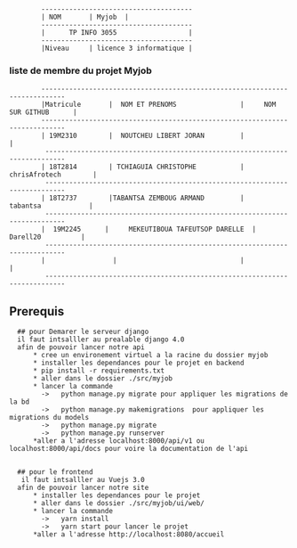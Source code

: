             --------------------------------------
            | NOM       | Myjob  |           
            --------------------------------------
            |      TP INFO 3055                  |
            --------------------------------------
            |Niveau     | licence 3 informatique |
### liste de membre du projet Myjob
            ----------------------------------------------------------------------------
            |Matricule       |  NOM ET PRENOMS                |     NOM SUR GITHUB      |
            ----------------------------------------------------------------------------
            | 19M2310        |  NOUTCHEU LIBERT JORAN         |                         |
             ---------------------------------------------------------------------------
            | 18T2814        | TCHIAGUIA CHRISTOPHE           |    chrisAfrotech        |
             ---------------------------------------------------------------------------
            | 18T2737        |TABANTSA ZEMBOUG ARMAND         |    tabantsa            |
             ---------------------------------------------------------------------------
            |  19M2245      |     MEKEUTIBOUA TAFEUTSOP DARELLE  |  Darell20          |                       
             ---------------------------------------------------------------------------
            |                 |                               |                        |                       
             ---------------------------------------------------------------------------
             
## Prerequis
      ## pour Demarer le serveur django
      il faut intsalller au prealable django 4.0
      afin de pouvoir lancer notre api 
          * cree un environement virtuel a la racine du dossier myjob 
          * installer les dependances pour le projet en backend
          * pip install -r requirements.txt
          * aller dans le dossier ./src/myjob 
          * lancer la commande 
            ->   python manage.py migrate pour appliquer les migrations de la bd 
            ->   python manage.py makemigrations  pour appliquer les migrations du models
            ->   python manage.py migrate 
            ->   python manage.py runserver 
          *aller a l'adresse localhost:8000/api/v1 ou localhost:8000/api/docs pour voire la documentation de l'api 
              
 
      ## pour le frontend 
       il faut intsalller au Vuejs 3.0
      afin de pouvoir lancer notre site 
          * installer les dependances pour le projet
          * aller dans le dossier ./src/myjob/ui/web/
          * lancer la commande 
            ->   yarn install
            ->   yarn start pour lancer le projet
          *aller a l'adresse http://localhost:8080/accueil
